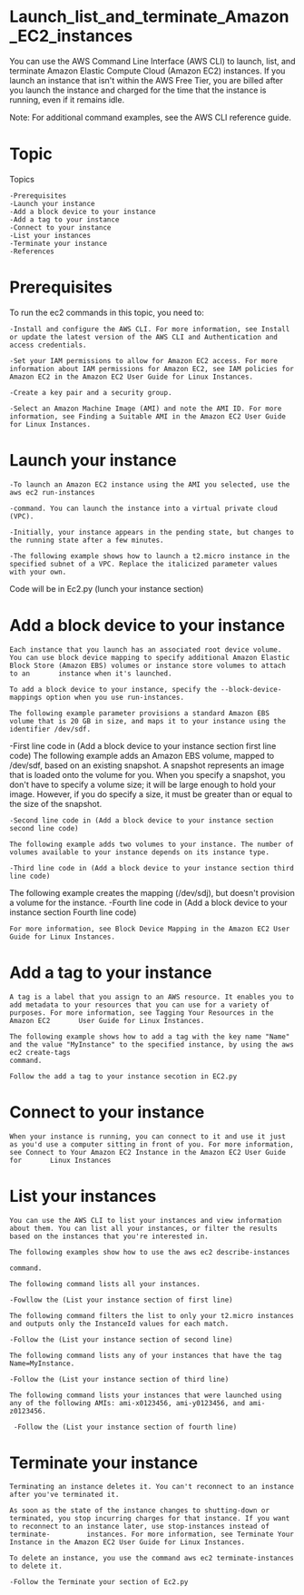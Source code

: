 # Launch_list_and_terminate_Amazon_EC2_instances
You can use the AWS Command Line Interface (AWS CLI) to launch, list, and terminate Amazon Elastic Compute Cloud (Amazon EC2) instances. If you launch an instance that isn't within the AWS Free Tier, you are billed after you launch the instance and charged for the time that the instance is running, even if it remains idle.

Note: For additional command examples, see the AWS CLI reference guide.
# Topic
Topics

    -Prerequisites
    -Launch your instance
    -Add a block device to your instance
    -Add a tag to your instance
    -Connect to your instance
    -List your instances
    -Terminate your instance
    -References
# Prerequisites
To run the ec2 commands in this topic, you need to:

    -Install and configure the AWS CLI. For more information, see Install or update the latest version of the AWS CLI and Authentication and access credentials.

    -Set your IAM permissions to allow for Amazon EC2 access. For more information about IAM permissions for Amazon EC2, see IAM policies for Amazon EC2 in the Amazon EC2 User Guide for Linux Instances.

    -Create a key pair and a security group.

    -Select an Amazon Machine Image (AMI) and note the AMI ID. For more information, see Finding a Suitable AMI in the Amazon EC2 User Guide for Linux Instances.
# Launch your instance
    -To launch an Amazon EC2 instance using the AMI you selected, use the aws ec2 run-instances

    -command. You can launch the instance into a virtual private cloud (VPC).

    -Initially, your instance appears in the pending state, but changes to the running state after a few minutes.

    -The following example shows how to launch a t2.micro instance in the specified subnet of a VPC. Replace the italicized parameter values with your own.
Code will be in Ec2.py (lunch your instance section)

# Add a block device to your instance
    Each instance that you launch has an associated root device volume. You can use block device mapping to specify additional Amazon Elastic Block Store (Amazon EBS) volumes or instance store volumes to attach to an       instance when it's launched.

    To add a block device to your instance, specify the --block-device-mappings option when you use run-instances.

    The following example parameter provisions a standard Amazon EBS volume that is 20 GB in size, and maps it to your instance using the identifier /dev/sdf.

   -First line code in (Add a block device to your instance section first line code)
     The following example adds an Amazon EBS volume, mapped to /dev/sdf, based on an existing snapshot. A snapshot represents an image that is loaded onto the volume for you. When you specify a snapshot, you don't have to specify a volume size; it will be large enough to hold your image. However, if you do specify a size, it must be greater than or equal to the size of the snapshot.

    -Second line code in (Add a block device to your instance section second line code)

    The following example adds two volumes to your instance. The number of volumes available to your instance depends on its instance type.
    
    -Third line code in (Add a block device to your instance section third line code)
   The following example creates the mapping (/dev/sdj), but doesn't provision a volume for the instance.
    -Fourth line code in (Add a block device to your instance section Fourth line code)

    For more information, see Block Device Mapping in the Amazon EC2 User Guide for Linux Instances.

# Add a tag to your instance
    A tag is a label that you assign to an AWS resource. It enables you to add metadata to your resources that you can use for a variety of purposes. For more information, see Tagging Your Resources in the Amazon EC2       User Guide for Linux Instances.

    The following example shows how to add a tag with the key name "Name" and the value "MyInstance" to the specified instance, by using the aws ec2 create-tags
    command.

    Follow the add a tag to your instance secotion in EC2.py

# Connect to your instance

    When your instance is running, you can connect to it and use it just as you'd use a computer sitting in front of you. For more information, see Connect to Your Amazon EC2 Instance in the Amazon EC2 User Guide for       Linux Instances
# List your instances
    You can use the AWS CLI to list your instances and view information about them. You can list all your instances, or filter the results based on the instances that you're interested in.

    The following examples show how to use the aws ec2 describe-instances

    command.

    The following command lists all your instances.

    -Fowllow the (List your instance section of first line)

    The following command filters the list to only your t2.micro instances and outputs only the InstanceId values for each match.

    -Follow the (List your instance section of second line)

    The following command lists any of your instances that have the tag Name=MyInstance.
    
    -Follow the (List your instance section of third line)
    
    The following command lists your instances that were launched using any of the following AMIs: ami-x0123456, ami-y0123456, and ami-z0123456.

     -Follow the (List your instance section of fourth line)
     
# Terminate your instance

    Terminating an instance deletes it. You can't reconnect to an instance after you've terminated it.

    As soon as the state of the instance changes to shutting-down or terminated, you stop incurring charges for that instance. If you want to reconnect to an instance later, use stop-instances instead of terminate-         instances. For more information, see Terminate Your Instance in the Amazon EC2 User Guide for Linux Instances.

    To delete an instance, you use the command aws ec2 terminate-instances
    to delete it.

    -Follow the Terminate your section of Ec2.py
